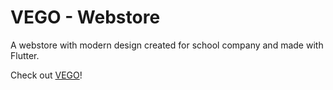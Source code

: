 # VEGO - Webstore

A webstore with modern design created for school company and made with Flutter. 

Check out [VEGO](https://vegosk.web.app/)!
